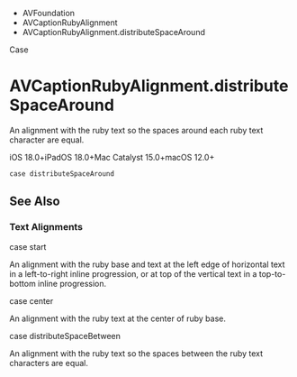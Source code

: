 

- AVFoundation
- AVCaptionRubyAlignment
-  AVCaptionRubyAlignment.distributeSpaceAround 

Case

# AVCaptionRubyAlignment.distributeSpaceAround

An alignment with the ruby text so the spaces around each ruby text character are equal.

iOS 18.0+iPadOS 18.0+Mac Catalyst 15.0+macOS 12.0+

``` source
case distributeSpaceAround
```

## See Also

### Text Alignments

case start

An alignment with the ruby base and text at the left edge of horizontal text in a left-to-right inline progression, or at top of the vertical text in a top-to-bottom inline progression.

case center

An alignment with the ruby text at the center of ruby base.

case distributeSpaceBetween

An alignment with the ruby text so the spaces between the ruby text characters are equal.

